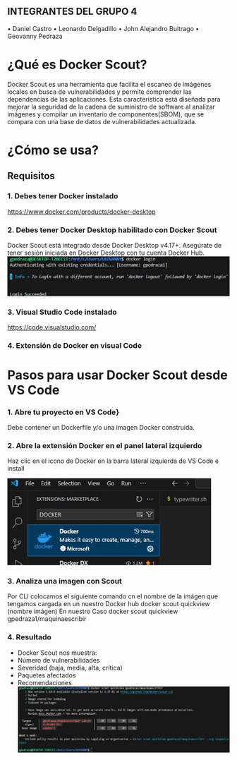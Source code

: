 ## INTEGRANTES DEL GRUPO 4
•	Daniel Castro
•	Leonardo Delgadillo
•	John Alejandro Buitrago
•	Geovanny Pedraza

# ¿Qué es Docker Scout?

Docker Scout es una herramienta que facilita el escaneo de imágenes locales en busca de vulnerabilidades y permite comprender las dependencias de las aplicaciones. Esta característica está diseñada para mejorar la seguridad de la cadena de suministro de software al analizar imágenes y compilar un inventario de componentes(SBOM), que se compara con una base de datos de vulnerabilidades actualizada.
# ¿Cómo se usa?

## Requisitos

### 1. Debes tener Docker instalado

https://www.docker.com/products/docker-desktop
### 2. Debes tener Docker Desktop habilitado con Docker Scout

Docker Scout está integrado desde Docker Desktop v4.17+.
Asegúrate de tener sesión iniciada en Docker Desktop con tu cuenta Docker Hub.
![image](https://github.com/jaiderospina/DevSecOps2025/blob/main/DOCKER/RETOS/RETO_2_SCOUT/Grupo4/LOGIN_DOCKER.jpg?raw=)

### 3. Visual Studio Code instalado

https://code.visualstudio.com/

### 4. Extensión de Docker en visual Code

# Pasos para usar Docker Scout desde VS Code

### 1. Abre tu proyecto en VS Code}
Debe contener un Dockerfile y/o una imagen Docker construida.

### 2. Abre la extensión Docker en el panel lateral izquierdo

Haz clic en el icono de Docker en la barra lateral izquierda de VS Code e install

![image](https://github.com/jaiderospina/DevSecOps2025/blob/main/DOCKER/RETOS/RETO_2_SCOUT/Grupo4/EXTENSION_DOCKER_VS_CODE.jpg?raw=true)
 
### 3. Analiza una imagen con Scout

Por CLI colocamos el siguiente comando cn el nombre de la imágen que tengamos cargada en un nuestro Docker hub
docker scout quickview (nombre imágen)
En nuestro Caso
docker scout quickview gpedraza1/maquinaescribir

### 4. Resultado
 
- Docker Scout nos muestra:
- Número de vulnerabilidades
- Severidad (baja, media, alta, crítica)
- Paquetes afectados
- Recomendaciones
![image](https://github.com/jaiderospina/DevSecOps2025/blob/main/DOCKER/RETOS/RETO_2_SCOUT/Grupo4/SCAN_SCOUT_DOCKER.jpg?raw=true)
